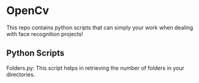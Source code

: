 # OpenCv
This repo contains python scripts that can simply your work when dealing with face recognition projects!

## Python Scripts


Folders.py: This script helps in retrieving the number of folders in your directories.
